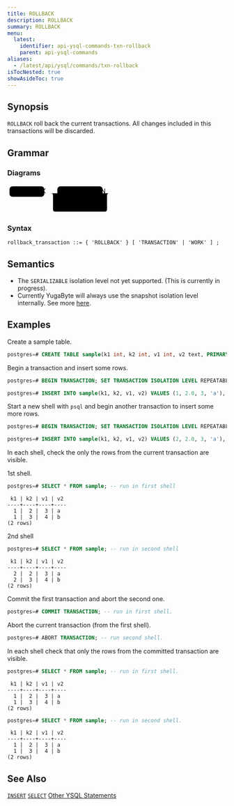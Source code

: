 ```yaml
---
title: ROLLBACK
description: ROLLBACK
summary: ROLLBACK
menu:
  latest:
    identifier: api-ysql-commands-txn-rollback
    parent: api-ysql-commands
aliases:
  - /latest/api/ysql/commands/txn-rollback
isTocNested: true
showAsideToc: true
---
```


## Synopsis

`ROLLBACK` roll back the current transactions. All changes included in this transactions will be discarded.

## Grammar

### Diagrams

<svg class="rrdiagram" version="1.1" xmlns:xlink="http://www.w3.org/1999/xlink" xmlns="http://www.w3.org/2000/svg" width="244" height="68" viewbox="0 0 244 68"><path class="connector" d="M0 21h5m80 0h30m104 0h20m-134 24q0 5 5 5h5m55 0h54q5 0 5-5m-129-24q5 0 5 5v32q0 5 5 5h114q5 0 5-5v-32q0-5 5-5m5 0h5"/><rect class="literal" x="5" y="5" width="80" height="24" rx="7"/><text class="text" x="15" y="21">ROLLBACK</text><rect class="literal" x="115" y="5" width="104" height="24" rx="7"/><text class="text" x="125" y="21">TRANSACTION</text><rect class="literal" x="115" y="34" width="55" height="24" rx="7"/><text class="text" x="125" y="50">WORK</text></svg>

### Syntax

```
rollback_transaction ::= { 'ROLLBACK' } [ 'TRANSACTION' | 'WORK' ] ;
```

## Semantics

- The `SERIALIZABLE` isolation level not yet supported. (This is currently in progress).
- Currently YugaByte will always use the snapshot isolation level internally. See more [here](../../../architecture/transactions/isolation-levels/).

## Examples

Create a sample table.

```sql
postgres=# CREATE TABLE sample(k1 int, k2 int, v1 int, v2 text, PRIMARY KEY (k1, k2));
```


Begin a transaction and insert some rows.

```sql
postgres=# BEGIN TRANSACTION; SET TRANSACTION ISOLATION LEVEL REPEATABLE READ; 
```

```sql
postgres=# INSERT INTO sample(k1, k2, v1, v2) VALUES (1, 2.0, 3, 'a'), (1, 3.0, 4, 'b');
```

Start a new shell  with `psql` and begin another transaction to insert some more rows.

```sql
postgres=# BEGIN TRANSACTION; SET TRANSACTION ISOLATION LEVEL REPEATABLE READ; 
```

```sql
postgres=# INSERT INTO sample(k1, k2, v1, v2) VALUES (2, 2.0, 3, 'a'), (2, 3.0, 4, 'b');
```

In each shell, check the only the rows from the current transaction are visible.

1st shell.

```sql
postgres=# SELECT * FROM sample; -- run in first shell
```

```
 k1 | k2 | v1 | v2
----+----+----+----
  1 |  2 |  3 | a
  1 |  3 |  4 | b
(2 rows)
```
2nd shell

```sql
postgres=# SELECT * FROM sample; -- run in second shell
```

```
 k1 | k2 | v1 | v2
----+----+----+----
  2 |  2 |  3 | a
  2 |  3 |  4 | b
(2 rows)
```

Commit the first transaction and abort the second one.

```sql
postgres=# COMMIT TRANSACTION; -- run in first shell.
```

Abort the current transaction (from the first shell).

```sql
postgres=# ABORT TRANSACTION; -- run second shell.
```

In each shell check that only the rows from the committed transaction are visible.

```sql
postgres=# SELECT * FROM sample; -- run in first shell.
```

```
 k1 | k2 | v1 | v2
----+----+----+----
  1 |  2 |  3 | a
  1 |  3 |  4 | b
(2 rows)
```

```sql
postgres=# SELECT * FROM sample; -- run in second shell.
```

```
 k1 | k2 | v1 | v2
----+----+----+----
  1 |  2 |  3 | a
  1 |  3 |  4 | b
(2 rows)
```

## See Also

[`INSERT`](../dml_insert)
[`SELECT`](../dml_select)
[Other YSQL Statements](..)
